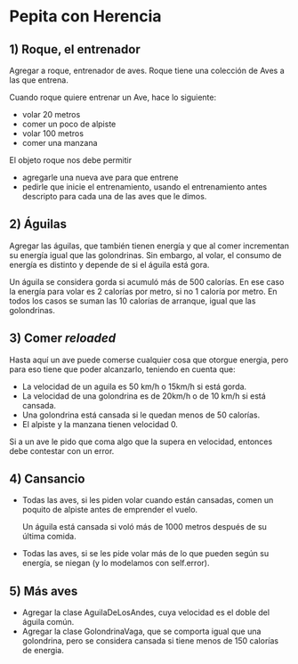 # Pepita con Herencia

## 1) Roque, el entrenador
Agregar a roque, entrenador de aves.
Roque tiene una colección de Aves a las que entrena.

Cuando roque quiere entrenar un Ave, hace lo siguiente:
- volar 20 metros
- comer un poco de alpiste
- volar 100 metros
- comer una manzana

El objeto roque nos debe permitir
- agregarle una nueva ave para que entrene
- pedirle que inicie el entrenamiento, usando el entrenamiento antes descripto para cada una de las aves que le dimos.

## 2) Águilas
Agregar las águilas, que también tienen energía y que al comer incrementan su energía igual que las golondrinas. Sin embargo, al volar, el consumo de energía es distinto y depende de si el águila está gora.

Un águila se considera gorda si acumuló más de 500 calorías. En ese caso la energía para volar es 2 calorías por metro, si no 1 caloría por metro.
En todos los casos se suman las 10 calorías de arranque, igual que las golondrinas.

## 3) Comer _reloaded_
Hasta aquí un ave puede comerse cualquier cosa que otorgue energia, pero para eso tiene que poder alcanzarlo, teniendo en cuenta que:
* La velocidad de un aguila es 50 km/h o 15km/h si está gorda.
* La velocidad de una golondrina es de 20km/h o de 10 km/h si está cansada.
* Una golondrina está cansada si le quedan menos de 50 calorías.
* El alpiste y la manzana tienen velocidad 0.

Si a un ave le pido que coma algo que la supera en velocidad, entonces debe contestar con un error.

## 4) Cansancio
* Todas las aves, si les piden volar cuando están cansadas, comen un poquito de alpiste antes de emprender el vuelo.

  Un águila está cansada si voló más de 1000 metros después de su última comida.

* Todas las aves, si se les pide volar más de lo que pueden según su energía, se niegan (y lo modelamos con self.error).

## 5) Más aves
- Agregar la clase AguilaDeLosAndes, cuya velocidad es el doble del águila común.
- Agregar la clase GolondrinaVaga, que se comporta igual que una golondrina, pero se considera cansada si tiene menos de 150 calorías de energia.

